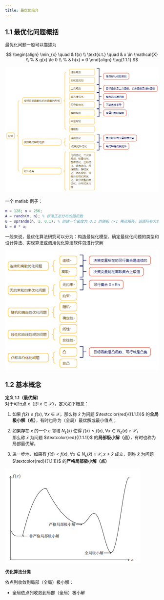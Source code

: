 ```yaml
---
title: 最优化简介
---
```


## 1.1 最优化问题概括

最优化问题一般可以描述为

$$
\begin{align}
\min_{x} \quad & f(x) \\
\text{s.t.} \quad & x \in \mathcal{X} \\
                %  & g(x) \le 0 \\
                %  & h(x) = 0
\end{align}
\tag{1.1.1}
$$

![最优化问题分类](./imgs/01.jpg "最优化问题分类")

一个 matlab 例子：

```matlab
m = 128; n = 256;
A = randn(m, n); % 标准正态分布的随机数
u = sprandn(n, 1, 0.1); % 创建一个密度为 0.1 的随机 n×1 稀疏矩阵。该矩阵有大约 0.1*n*1 个正态分布的非零项
b = A * u;
```

一般来说，最优化算法研究可以分为：构造最优化模型、确定最优化问题的类型和设计算法、实现算法或调用优化算法软件包进行求解

![一些优化问题](./imgs/02.jpg "一些优化问题")

## 1.2 基本概念

**定义 1.1（最优解）**  
对于可行点 $\bar{x}$（即 $\bar{x} \in \mathcal{X}$），定义如下概念：

1. 如果 $f(\bar{x}) \le f(x), \ \forall x \in \mathcal{X}$，那么称 $\bar{x}$ 为问题 $\textcolor{red}{(1.1.1)}$ 的**全局极小解（点）**，有时也称为（全局）最优解或最小值点；

2. 如果存在 $\bar{x}$ 的一个 $\varepsilon$ 邻域 $N_\varepsilon(\bar{x})$ 使得 $f(\bar{x}) \le f(x), \ \forall x \in N_\varepsilon(\bar{x}) \cap \mathcal{X}$，  
   那么称 $\bar{x}$ 为问题 $\textcolor{red}{(1.1.1)}$ 的**局部极小解（点）**，有时也称为局部最优解。

3. 进一步地，如果有 $f(\bar{x}) < f(x), \ \forall x \in N_\varepsilon(\bar{x}) \cap \mathcal{X}, x \neq \bar{x}$ 成立，则称 $\bar{x}$ 为问题 $\textcolor{red}{(1.1.1)}$ 的**严格局部极小解（点）**

![极小解](./imgs/03.jpg "极小解")

**优化算法分类**

依点列收敛到局部（全局）极小解：

- 全局依点列收敛到局部（全局）极小解
